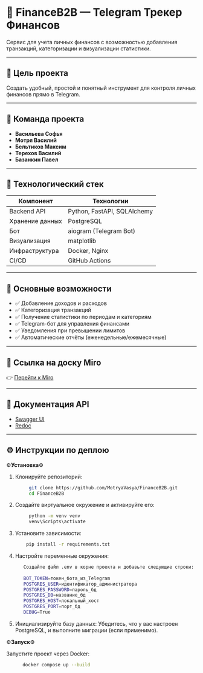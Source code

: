 # 💸 FinanceB2B — Telegram Трекер Финансов

Сервис для учета личных финансов с возможностью добавления транзакций, категоризации и визуализации статистики.

---

## 🚀 Цель проекта

Создать удобный, простой и понятный инструмент для контроля личных финансов прямо в Telegram.

---

## 👥 Команда проекта

- **Васильева Софья**  
- **Мотря Василий**  
- **Бельтиков Максим**  
- **Терехов Василий**  
- **Базанкин Павел**

---

## 🔧 Технологический стек

| Компонент        | Технологии                         |
|------------------|------------------------------------|
| Backend API      | Python, FastAPI, SQLAlchemy        |
| Хранение данных  | PostgreSQL                         |
| Бот              | aiogram (Telegram Bot)             |
| Визуализация     | matplotlib                         |
| Инфраструктура   | Docker, Nginx                      |
| CI/CD            | GitHub Actions                     |

---

## 🧠 Основные возможности

- ✅ Добавление доходов и расходов  
- ✅ Категоризация транзакций  
- ✅ Получение статистики по периодам и категориям  
- ✅ Telegram-бот для управления финансами  
- ✅ Уведомления при превышении лимитов  
- ✅ Автоматические отчёты (еженедельные/ежемесячные)

---

## 📍 Ссылка на доску Miro

👉 [Перейти к Miro](https://miro.com/app/board/uXjVIChNymM=/?share_link_id=154726940003)

---
## 📑 Документация API

- [Swagger UI](http://localhost/docs)  
- [Redoc](http://localhost/redoc)

---

## ⚙️ Инструкции по деплою

⚙️**Установка**⚙️

1. Клонируйте репозиторий:
   
   ```bash
        git clone https://github.com/MotryaVasya/FinanceB2B.git
        cd FinanceB2B
   
2. Создайте виртуальное окружение и активируйте его:

   ```bash
        python -m venv venv
        venv\Scripts\activate

3. Установите зависимости:
   
   ```bash
       pip install -r requirements.txt

4. Настройте переменные окружения:
   
      ```bash
         Создайте файл .env в корне проекта и добавьте следующие строки:
         
         BOT_TOKEN=токен_бота_из_Telegram
         POSTGRES_USER=идентификатор_администратора
         POSTGRES_PASSWORD=пароль_бд
         POSTGRES_DB=название_бд
         POSTGRES_HOST=локальный_хост
         POSTGRES_PORT=порт_бд
         DEBUG=True

5. Инициализируйте базу данных: Убедитесь, что у вас настроен PostgreSQL, и выполните миграции (если применимо).



⚙️**Запуск**⚙️

Запустите проект через Docker:

   ```bash
         docker compose up --build
